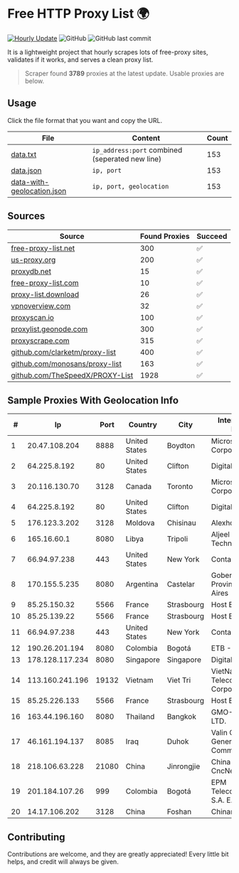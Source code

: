 
# Free HTTP Proxy List 🌍

[![Hourly Update](https://github.com/mertguvencli/http-proxy-list/actions/workflows/main.yml/badge.svg?branch=main)](https://github.com/mertguvencli/http-proxy-list/actions/workflows/main.yml)
![GitHub](https://img.shields.io/github/license/mertguvencli/http-proxy-list)
![GitHub last commit](https://img.shields.io/github/last-commit/mertguvencli/http-proxy-list)

It is a lightweight project that hourly scrapes lots of free-proxy sites, validates if it works, and serves a clean proxy list.


> Scraper found **3789** proxies at the latest update. Usable proxies are below.

## Usage

Click the file format that you want and copy the URL.


|File|Content|Count|
|----|-------|-----|
|[data.txt](https://raw.githubusercontent.com/mertguvencli/http-proxy-list/main/proxy-list/data.txt)|`ip_address:port` combined (seperated new line)|153|
|[data.json](https://raw.githubusercontent.com/mertguvencli/http-proxy-list/main/proxy-list/data.json)|`ip, port`|153|
|[data-with-geolocation.json](https://raw.githubusercontent.com/mertguvencli/http-proxy-list/main/proxy-list/data-with-geolocation.json)|`ip, port, geolocation`|153|

## Sources

|Source|Found Proxies|Succeed|
|------|-------------|-------|
|[free-proxy-list.net](https://free-proxy-list.net)|300|✅|
|[us-proxy.org](https://www.us-proxy.org)|200|✅|
|[proxydb.net](http://proxydb.net)|15|✅|
|[free-proxy-list.com](https://free-proxy-list.com/?page=&port=&type%5B%5D=http&type%5B%5D=https&up_time=0&search=Search)|10|✅|
|[proxy-list.download](https://www.proxy-list.download/HTTP)|26|✅|
|[vpnoverview.com](https://vpnoverview.com/privacy/anonymous-browsing/free-proxy-servers)|32|✅|
|[proxyscan.io](https://www.proxyscan.io)|100|✅|
|[proxylist.geonode.com](https://proxylist.geonode.com/api/proxy-list?limit=300&page=1&sort_by=lastChecked&sort_type=desc&protocols=http,https)|300|✅|
|[proxyscrape.com](https://api.proxyscrape.com/v2/?request=displayproxies&protocol=http&timeout=10000&country=all&ssl=all&anonymity=all)|315|✅|
|[github.com/clarketm/proxy-list](https://raw.githubusercontent.com/clarketm/proxy-list/master/proxy-list-raw.txt)|400|✅|
|[github.com/monosans/proxy-list](https://raw.githubusercontent.com/monosans/proxy-list/main/proxies/http.txt)|163|✅|
|[github.com/TheSpeedX/PROXY-List](https://raw.githubusercontent.com/TheSpeedX/PROXY-List/master/http.txt)|1928|✅|


## Sample Proxies With Geolocation Info

|#|Ip|Port|Country|City|Internet Service Provider|
|-|--|----|-------|----|-------------------------|
|1|20.47.108.204|8888|United States|Boydton|Microsoft Corporation|
|2|64.225.8.192|80|United States|Clifton|DigitalOcean, LLC|
|3|20.116.130.70|3128|Canada|Toronto|Microsoft Corporation|
|4|64.225.8.192|80|United States|Clifton|DigitalOcean, LLC|
|5|176.123.3.202|3128|Moldova|Chisinau|Alexhost SRL|
|6|165.16.60.1|8080|Libya|Tripoli|Aljeel Aljadeed For Technology|
|7|66.94.97.238|443|United States|New York|Contabo Inc.|
|8|170.155.5.235|8080|Argentina|Castelar|Gobernacion de la Provincia de Buenos Aires|
|9|85.25.150.32|5566|France|Strasbourg|Host Europe GmbH|
|10|85.25.139.22|5566|France|Strasbourg|Host Europe GmbH|
|11|66.94.97.238|443|United States|New York|Contabo Inc.|
|12|190.26.201.194|8080|Colombia|Bogotá|ETB - Colombia|
|13|178.128.117.234|8080|Singapore|Singapore|DigitalOcean, LLC|
|14|113.160.241.196|19132|Vietnam|Viet Tri|VietNam Post and Telecom Corporation|
|15|85.25.226.133|5566|France|Strasbourg|Host Europe GmbH|
|16|163.44.196.160|8080|Thailand|Bangkok|GMO-Z.COM PTE. LTD.|
|17|46.161.194.137|8085|Iraq|Duhok|Valin Company for General Trading and Communication LTD|
|18|218.106.63.228|21080|China|Jinrongjie|China Unicom CncNet|
|19|201.184.107.26|999|Colombia|Bogotá|EPM Telecomunicaciones S.A. E.S.P.|
|20|14.17.106.202|3128|China|Foshan|Chinanet|



## Contributing

Contributions are welcome, and they are greatly appreciated! Every
little bit helps, and credit will always be given.

